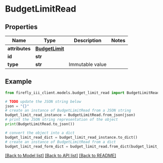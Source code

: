 # BudgetLimitRead


## Properties

Name | Type | Description | Notes
------------ | ------------- | ------------- | -------------
**attributes** | [**BudgetLimit**](BudgetLimit.md) |  | 
**id** | **str** |  | 
**type** | **str** | Immutable value | 

## Example

```python
from firefly_iii_client.models.budget_limit_read import BudgetLimitRead

# TODO update the JSON string below
json = "{}"
# create an instance of BudgetLimitRead from a JSON string
budget_limit_read_instance = BudgetLimitRead.from_json(json)
# print the JSON string representation of the object
print(BudgetLimitRead.to_json())

# convert the object into a dict
budget_limit_read_dict = budget_limit_read_instance.to_dict()
# create an instance of BudgetLimitRead from a dict
budget_limit_read_form_dict = budget_limit_read.from_dict(budget_limit_read_dict)
```
[[Back to Model list]](../README.md#documentation-for-models) [[Back to API list]](../README.md#documentation-for-api-endpoints) [[Back to README]](../README.md)


